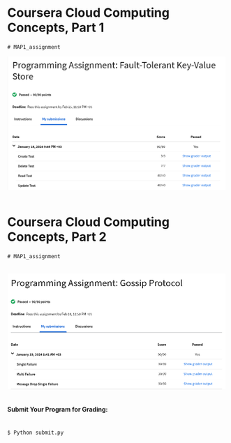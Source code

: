 

#  Coursera Cloud Computing Concepts, Part 1 
```
# MAP1_assignment
```

<img align="center" width="500" src="images/map1.png">
<br>
<br>

#  Coursera Cloud Computing Concepts, Part 2 
```bat
# MAP1_assignment
```
<br>
<img align="center" width="500" src="images/map2.png">

<br>
<br>

#### Submit Your Program for Grading:

```bat

$ Python submit.py

```
<br>
<br>
